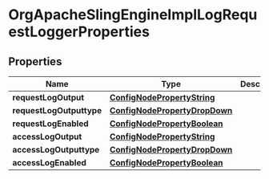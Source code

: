 

# OrgApacheSlingEngineImplLogRequestLoggerProperties

## Properties

Name | Type | Description | Notes
------------ | ------------- | ------------- | -------------
**requestLogOutput** | [**ConfigNodePropertyString**](ConfigNodePropertyString.md) |  |  [optional]
**requestLogOutputtype** | [**ConfigNodePropertyDropDown**](ConfigNodePropertyDropDown.md) |  |  [optional]
**requestLogEnabled** | [**ConfigNodePropertyBoolean**](ConfigNodePropertyBoolean.md) |  |  [optional]
**accessLogOutput** | [**ConfigNodePropertyString**](ConfigNodePropertyString.md) |  |  [optional]
**accessLogOutputtype** | [**ConfigNodePropertyDropDown**](ConfigNodePropertyDropDown.md) |  |  [optional]
**accessLogEnabled** | [**ConfigNodePropertyBoolean**](ConfigNodePropertyBoolean.md) |  |  [optional]



